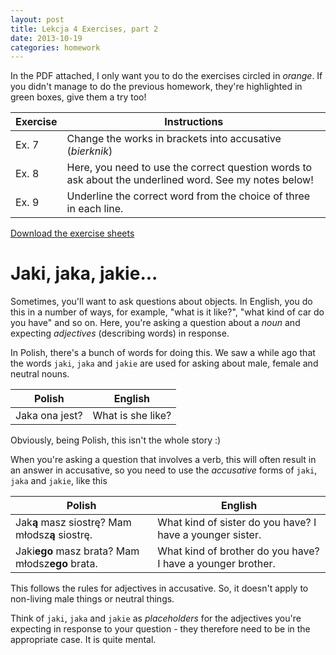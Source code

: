 ```yaml
---
layout: post
title: Lekcja 4 Exercises, part 2
date: 2013-10-19
categories: homework
---
```


In the PDF attached, I only want you to do the exercises circled in *orange*. If you didn't manage to do the previous homework, they're highlighted in green boxes, give them a try too!

| Exercise | Instructions |
| -------- | ------------ |
| Ex. 7    | Change the works in brackets into accusative (*bierknik*) |
| Ex. 8   | Here, you need to use the correct question words to ask about the underlined word. See my notes below! |
| Ex. 9   | Underline the correct word from the choice of three in each line. |

[Download the exercise sheets](/assets/homework_pdfs/lekcja4-cwiczenia-b.pdf)


Jaki, jaka, jakie...
====================

Sometimes, you'll want to ask questions about objects. In English, you do this in a number of ways, for example, "what is it like?", "what kind of car do you have" and so on. Here, you're asking a question about a *noun* and expecting *adjectives* (describing words) in response.

In Polish, there's a bunch of words for doing this. We saw a while ago that the words `jaki`, `jaka` and `jakie` are used for asking about male, female and neutral nouns.

| Polish | English |
| ------ | ------- |
| Jaka ona jest? | What is she like? |

Obviously, being Polish, this isn't the whole story :)

When you're asking a question that involves a verb, this will often result in an answer in accusative, so you need to use the *accusative* forms of `jaki`, `jaka` and `jakie`, like this

| Polish | English |
| ------ | ------- |
| Jak**ą** masz siostrę? Mam młodsz**ą** siostrę. | What kind of sister do you have? I have a younger sister. |
| Jaki**ego** masz brata? Mam młodsz**ego** brata. | What kind of brother do you have? I have a younger brother. |

This follows the rules for adjectives in accusative. So, it doesn't apply to non-living male things or neutral things.

Think of `jaki`, `jaka` and `jakie` as *placeholders* for the adjectives you're expecting in response to your question - they therefore need to be in the appropriate case. It is quite mental.
